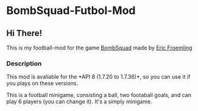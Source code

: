 <h1>BombSquad-Futbol-Mod</h1>

<h2>Hi There!</h2>

This is my football-mod for the game
<a href="http://www.froemling.net/apps/bombsquad">BombSquad</a> made by
<a href="http://www.froemling.net/about">Eric Froemling</a>

<h3>Description</h3>
This mod is avaliable for the *API 8 (1.7.20 to 1.7.36)*, so you can use 
it if you plays on these versions.

This is a football minigame, consisting a ball, two footaball goals, and
can play 6 players (you can change it). It's a simply minigame.
